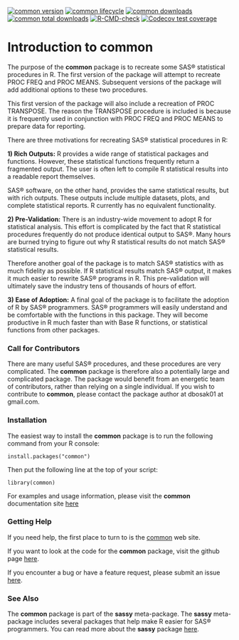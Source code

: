 <!-- badges: start -->

[![common version](https://www.r-pkg.org/badges/version/common)](https://cran.r-project.org/package=common)
[![common lifecycle](https://img.shields.io/badge/lifecycle-maturing-blue.svg)](https://cran.r-project.org/package=common)
[![common downloads](https://cranlogs.r-pkg.org/badges/common)](https://cran.r-project.org/package=common)
[![common total downloads](https://cranlogs.r-pkg.org/badges/grand-total/common)](https://cran.r-project.org/package=common)
[![R-CMD-check](https://github.com/dbosak01/common/actions/workflows/R-CMD-check.yaml/badge.svg)](https://github.com/dbosak01/common/actions/workflows/R-CMD-check.yaml)
[![Codecov test coverage](https://codecov.io/gh/dbosak01/common/branch/master/graph/badge.svg)](https://app.codecov.io/gh/dbosak01/common?branch=master)

<!-- badges: end -->

# Introduction to **common**
<!--<img src='man/images/common.png' align="left" height="138" style="margin-right:10px"/>-->

The purpose of the **common** package is to recreate some SAS® statistical
procedures in R.  The first version of the package will attempt to recreate
PROC FREQ and PROC MEANS. 
Subsequent versions of the package will add additional options
to these two procedures.  

This first version of the package will also include a recreation of PROC TRANSPOSE.
The reason the TRANSPOSE procedure is included is because it is frequently used
in conjunction with PROC FREQ and PROC MEANS to prepare data for reporting.  

There are three motivations for recreating SAS® statistical procedures in R:

**1) Rich Outputs:** R provides a wide range of statistical packages and functions.
However,
these statistical functions frequently return a fragmented output.  The user
is often left to compile R statistical results into a readable report themselves.

SAS® software, on the other hand, provides the same statistical results, 
but with rich outputs.  These outputs include multiple datasets, plots,
and complete statistical reports. R currently has no equivalent functionality.

**2) Pre-Validation:** There is an industry-wide movement to adopt R for 
statistical analysis.  This 
effort is complicated by the fact that R statistical procedures frequently
do not produce identical output to SAS®.  Many hours are burned trying to figure 
out why R statistical results do not match SAS® statistical results.

Therefore another goal of the package is to match SAS® statistics with as much
fidelity as possible. If R statistical results match SAS® output, 
it makes it much easier to rewrite
SAS® programs in R. This pre-validation will
ultimately save the industry tens of thousands of hours of effort.

**3) Ease of Adoption:** A final goal of the package is to facilitate the adoption of 
R by SAS® programmers.
SAS® programmers will easily understand and be comfortable with the functions
in this package.  They will become productive in R much faster than with
Base R functions, or statistical functions from other packages.

### Call for Contributors

There are many useful SAS® procedures, and these procedures are very complicated.
The **common** package is therefore also a potentially large and complicated 
package.  The package would benefit from an energetic team of contributors,
rather than relying on a single individual.  If you wish to contribute to
**common**, please contact the package author at dbosak01 at gmail.com.


### Installation

The easiest way to install the **common** package is to run the following 
command from your R console:

    install.packages("common")


Then put the following line at the top of your script:

    library(common)
    
For examples and usage 
information, please visit the **common** documentation site 
[here](https://common.r-sassy.org/articles/common.html)

### Getting Help

If you need help, the first place 
to turn to is the [common](https://common.r-sassy.org) web site.  

If you want to look at the code for the **common** package, visit the
github page [here](https://github.com/dbosak01/common).

If you encounter a bug or have a feature request, please submit an issue 
[here](https://github.com/dbosak01/common/issues).


### See Also

The **common** package is part of the **sassy** meta-package. 
The **sassy** meta-package includes several packages that help make R
easier for SAS® programmers.  You can read more about the **sassy** package
[here](https://sassy.r-sassy.org).
